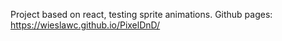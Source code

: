 Project based on react, testing sprite animations.
Github pages: https://wieslawc.github.io/PixelDnD/
